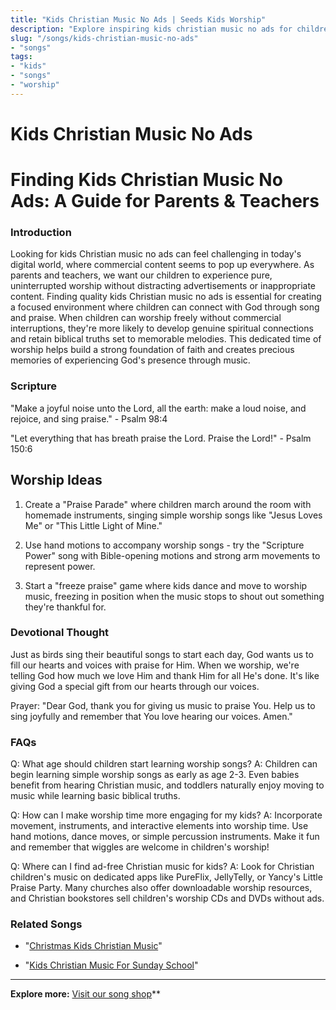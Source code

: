 ```yaml
---
title: "Kids Christian Music No Ads | Seeds Kids Worship"
description: "Explore inspiring kids christian music no ads for children's worship and faith development. Biblical music resources for families and ministry."
slug: "/songs/kids-christian-music-no-ads"
- "songs"
tags:
- "kids"
- "songs"
- "worship"
---
```


# Kids Christian Music No Ads

# Finding Kids Christian Music No Ads: A Guide for Parents & Teachers

### Introduction
Looking for kids Christian music no ads can feel challenging in today's digital world, where commercial content seems to pop up everywhere. As parents and teachers, we want our children to experience pure, uninterrupted worship without distracting advertisements or inappropriate content. Finding quality kids Christian music no ads is essential for creating a focused environment where children can connect with God through song and praise. When children can worship freely without commercial interruptions, they're more likely to develop genuine spiritual connections and retain biblical truths set to memorable melodies. This dedicated time of worship helps build a strong foundation of faith and creates precious memories of experiencing God's presence through music.

### Scripture
"Make a joyful noise unto the Lord, all the earth: make a loud noise, and rejoice, and sing praise." - Psalm 98:4

"Let everything that has breath praise the Lord. Praise the Lord!" - Psalm 150:6

## Worship Ideas
1. Create a "Praise Parade" where children march around the room with homemade instruments, singing simple worship songs like "Jesus Loves Me" or "This Little Light of Mine."

2. Use hand motions to accompany worship songs - try the "Scripture Power" song with Bible-opening motions and strong arm movements to represent power.

3. Start a "freeze praise" game where kids dance and move to worship music, freezing in position when the music stops to shout out something they're thankful for.

### Devotional Thought
Just as birds sing their beautiful songs to start each day, God wants us to fill our hearts and voices with praise for Him. When we worship, we're telling God how much we love Him and thank Him for all He's done. It's like giving God a special gift from our hearts through our voices.

Prayer: "Dear God, thank you for giving us music to praise You. Help us to sing joyfully and remember that You love hearing our voices. Amen."

### FAQs
Q: What age should children start learning worship songs?
A: Children can begin learning simple worship songs as early as age 2-3. Even babies benefit from hearing Christian music, and toddlers naturally enjoy moving to music while learning basic biblical truths.

Q: How can I make worship time more engaging for my kids?
A: Incorporate movement, instruments, and interactive elements into worship time. Use hand motions, dance moves, or simple percussion instruments. Make it fun and remember that wiggles are welcome in children's worship!

Q: Where can I find ad-free Christian music for kids?
A: Look for Christian children's music on dedicated apps like PureFlix, JellyTelly, or Yancy's Little Praise Party. Many churches also offer downloadable worship resources, and Christian bookstores sell children's worship CDs and DVDs without ads.

### Related Songs

- "[Christmas Kids Christian Music](/activities/christmas-kids-christian-music/)"

- "[Kids Christian Music For Sunday School](/activities/kids-christian-music-for-sunday-school/)"

---

**Explore more:** [Visit our song shop](https://seedskidsworship.com/shop)**

<!-- Schema Markup -->
<script type="application/ld+json">
{
  "@context": "https://schema.org",
  "@type": "MusicRecording",
  "name": "Kids Christian Music No Ads",
  "byArtist": {
    "@type": "MusicGroup",
    "name": "Seeds Kids Worship"
  },
  "isFamilyFriendly": true,
  "url": "https://seedskidsworship.com/songs/kids-christian-music-no-ads/"
}
</script>
